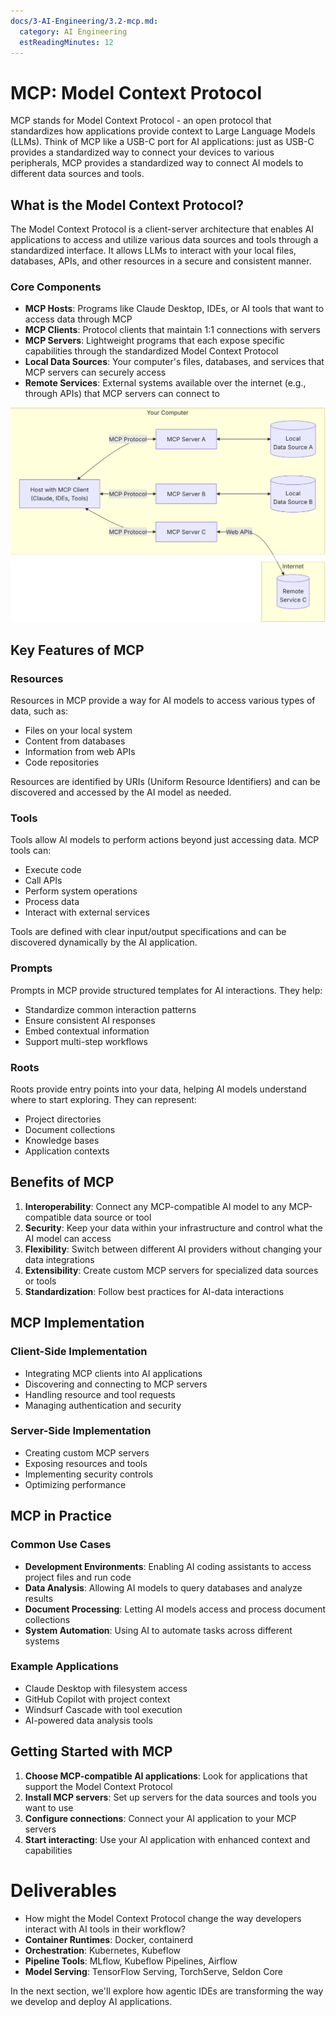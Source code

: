 ```yaml
---
docs/3-AI-Engineering/3.2-mcp.md:
  category: AI Engineering
  estReadingMinutes: 12
---
```


# MCP: Model Context Protocol

MCP stands for Model Context Protocol - an open protocol that standardizes how applications provide context to Large Language Models (LLMs). Think of MCP like a USB-C port for AI applications: just as USB-C provides a standardized way to connect your devices to various peripherals, MCP provides a standardized way to connect AI models to different data sources and tools.

## What is the Model Context Protocol?

The Model Context Protocol is a client-server architecture that enables AI applications to access and utilize various data sources and tools through a standardized interface. It allows LLMs to interact with your local files, databases, APIs, and other resources in a secure and consistent manner.

### Core Components

- **MCP Hosts**: Programs like Claude Desktop, IDEs, or AI tools that want to access data through MCP
- **MCP Clients**: Protocol clients that maintain 1:1 connections with servers
- **MCP Servers**: Lightweight programs that each expose specific capabilities through the standardized Model Context Protocol
- **Local Data Sources**: Your computer's files, databases, and services that MCP servers can securely access
- **Remote Services**: External systems available over the internet (e.g., through APIs) that MCP servers can connect to

![MCP Architecture](img3/mcp-arch.png ":size=600 :alt=MCP Architecture diagram showing the relationship between MCP hosts, clients, servers, and data sources")

## Key Features of MCP

### Resources

Resources in MCP provide a way for AI models to access various types of data, such as:

- Files on your local system
- Content from databases
- Information from web APIs
- Code repositories

Resources are identified by URIs (Uniform Resource Identifiers) and can be discovered and accessed by the AI model as needed.

### Tools

Tools allow AI models to perform actions beyond just accessing data. MCP tools can:

- Execute code
- Call APIs
- Perform system operations
- Process data
- Interact with external services

Tools are defined with clear input/output specifications and can be discovered dynamically by the AI application.

### Prompts

Prompts in MCP provide structured templates for AI interactions. They help:

- Standardize common interaction patterns
- Ensure consistent AI responses
- Embed contextual information
- Support multi-step workflows

### Roots

Roots provide entry points into your data, helping AI models understand where to start exploring. They can represent:

- Project directories
- Document collections
- Knowledge bases
- Application contexts

## Benefits of MCP

1. **Interoperability**: Connect any MCP-compatible AI model to any MCP-compatible data source or tool
2. **Security**: Keep your data within your infrastructure and control what the AI model can access
3. **Flexibility**: Switch between different AI providers without changing your data integrations
4. **Extensibility**: Create custom MCP servers for specialized data sources or tools
5. **Standardization**: Follow best practices for AI-data interactions

## MCP Implementation

### Client-Side Implementation

- Integrating MCP clients into AI applications
- Discovering and connecting to MCP servers
- Handling resource and tool requests
- Managing authentication and security

### Server-Side Implementation

- Creating custom MCP servers
- Exposing resources and tools
- Implementing security controls
- Optimizing performance

## MCP in Practice

### Common Use Cases

- **Development Environments**: Enabling AI coding assistants to access project files and run code
- **Data Analysis**: Allowing AI models to query databases and analyze results
- **Document Processing**: Letting AI models access and process document collections
- **System Automation**: Using AI to automate tasks across different systems

### Example Applications

- Claude Desktop with filesystem access
- GitHub Copilot with project context
- Windsurf Cascade with tool execution
- AI-powered data analysis tools

## Getting Started with MCP

1. **Choose MCP-compatible AI applications**: Look for applications that support the Model Context Protocol
2. **Install MCP servers**: Set up servers for the data sources and tools you want to use
3. **Configure connections**: Connect your AI application to your MCP servers
4. **Start interacting**: Use your AI application with enhanced context and capabilities

# Deliverables

- How might the Model Context Protocol change the way developers interact with AI tools in their workflow?
- **Container Runtimes**: Docker, containerd
- **Orchestration**: Kubernetes, Kubeflow
- **Pipeline Tools**: MLflow, Kubeflow Pipelines, Airflow
- **Model Serving**: TensorFlow Serving, TorchServe, Seldon Core

In the next section, we'll explore how agentic IDEs are transforming the way we develop and deploy AI applications.
